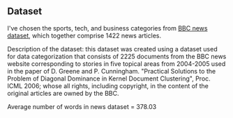 ## Dataset 

I've chosen the sports, tech, and business categories from [BBC news dataset](https://www.kaggle.com/datasets/pariza/bbc-news-summary), which together comprise 1422 news articles.

Description of the dataset: this dataset was created using a dataset used for data categorization that consists of 2225 documents from the BBC news website corresponding to stories in five topical areas from 2004-2005 used in the paper of D. Greene and P. Cunningham. "Practical Solutions to the Problem of Diagonal Dominance in Kernel Document Clustering", Proc. ICML 2006; whose all rights, including copyright, in the content of the original articles are owned by the BBC.

Average number of words in news dataset = 378.03
